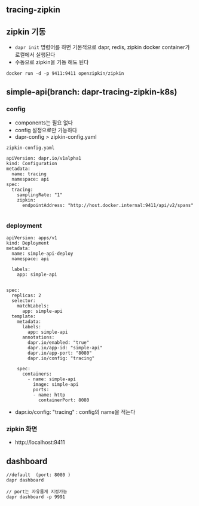 ## tracing-zipkin

##  zipkin 기동 
- `dapr init` 명령어를 하면 기본적으로 dapr, redis, zipkin docker container가 로컬에서 실행된다  
- 수동으로 zipkin을  기동 해도 된다 
```
docker run -d -p 9411:9411 openzipkin/zipkin

```
## simple-api(branch: dapr-tracing-zipkin-k8s)
### config
- components는 필요 없다 
- config 설정으로만 가능하다 
- dapr-config >  zipkin-config.yaml

`zipkin-config.yaml`
```
apiVersion: dapr.io/v1alpha1
kind: Configuration
metadata:
  name: tracing
  namespace: api
spec:
  tracing:
    samplingRate: "1"
    zipkin:
      endpointAddress: "http://host.docker.internal:9411/api/v2/spans"
  
```

### deployment
```
apiVersion: apps/v1
kind: Deployment
metadata:
  name: simple-api-deploy
  namespace: api    
  
  labels:
    app: simple-api
    
   
spec:
  replicas: 2
  selector:
    matchLabels:
      app: simple-api
  template:
    metadata:
      labels:
        app: simple-api
      annotations:
        dapr.io/enabled: "true"
        dapr.io/app-id: "simple-api"
        dapr.io/app-port: "8080"
        dapr.io/config: "tracing"
        
    spec:
      containers:
        - name: simple-api
          image: simple-api
          ports:
          - name: http
            containerPort: 8080
```
- dapr.io/config: "tracing" : config의 name을 적는다 



### zipkin 화면 
- http://localhost:9411




## dashboard 
```
//default  (port: 8080 )
dapr dashboard   

// port는 자유롭게 지정가능
dapr dashboard -p 9991
```
